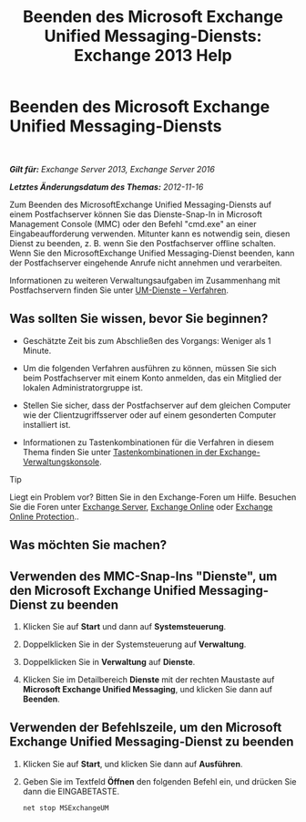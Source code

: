 ﻿---
title: 'Beenden des Microsoft Exchange Unified Messaging-Diensts: Exchange 2013 Help'
TOCTitle: Beenden des Microsoft Exchange Unified Messaging-Diensts
ms:assetid: 64fa5535-8150-45c6-82e6-d2346892a031
ms:mtpsurl: https://technet.microsoft.com/de-de/library/Aa998595(v=EXCHG.150)
ms:contentKeyID: 50554827
ms.date: 04/24/2018
mtps_version: v=EXCHG.150
ms.translationtype: HT
---

# Beenden des Microsoft Exchange Unified Messaging-Diensts

 

_**Gilt für:** Exchange Server 2013, Exchange Server 2016_

_**Letztes Änderungsdatum des Themas:** 2012-11-16_

Zum Beenden des MicrosoftExchange Unified Messaging-Diensts auf einem Postfachserver können Sie das Dienste-Snap-In in Microsoft Management Console (MMC) oder den Befehl "cmd.exe" an einer Eingabeaufforderung verwenden. Mitunter kann es notwendig sein, diesen Dienst zu beenden, z. B. wenn Sie den Postfachserver offline schalten. Wenn Sie den MicrosoftExchange Unified Messaging-Dienst beenden, kann der Postfachserver eingehende Anrufe nicht annehmen und verarbeiten.

Informationen zu weiteren Verwaltungsaufgaben im Zusammenhang mit Postfachservern finden Sie unter [UM-Dienste – Verfahren](um-services-procedures-exchange-2013-help.md).

## Was sollten Sie wissen, bevor Sie beginnen?

  - Geschätzte Zeit bis zum Abschließen des Vorgangs: Weniger als 1 Minute.

  - Um die folgenden Verfahren ausführen zu können, müssen Sie sich beim Postfachserver mit einem Konto anmelden, das ein Mitglied der lokalen Administratorgruppe ist.

  - Stellen Sie sicher, dass der Postfachserver auf dem gleichen Computer wie der Clientzugriffsserver oder auf einem gesonderten Computer installiert ist.

  - Informationen zu Tastenkombinationen für die Verfahren in diesem Thema finden Sie unter [Tastenkombinationen in der Exchange-Verwaltungskonsole](keyboard-shortcuts-in-the-exchange-admin-center-exchange-online-protection-help.md).


> [!TIP]  
> Liegt ein Problem vor? Bitten Sie in den Exchange-Foren um Hilfe. Besuchen Sie die Foren unter <A href="https://go.microsoft.com/fwlink/p/?linkid=60612">Exchange Server</A>, <A href="https://go.microsoft.com/fwlink/p/?linkid=267542">Exchange Online</A> oder <A href="https://go.microsoft.com/fwlink/p/?linkid=285351">Exchange Online Protection</A>..



## Was möchten Sie machen?

## Verwenden des MMC-Snap-Ins "Dienste", um den Microsoft Exchange Unified Messaging-Dienst zu beenden

1.  Klicken Sie auf **Start** und dann auf **Systemsteuerung**.

2.  Doppelklicken Sie in der Systemsteuerung auf **Verwaltung**.

3.  Doppelklicken Sie in **Verwaltung** auf **Dienste**.

4.  Klicken Sie im Detailbereich **Dienste** mit der rechten Maustaste auf **Microsoft Exchange Unified Messaging**, und klicken Sie dann auf **Beenden**.

## Verwenden der Befehlszeile, um den Microsoft Exchange Unified Messaging-Dienst zu beenden

1.  Klicken Sie auf **Start**, und klicken Sie dann auf **Ausführen**.

2.  Geben Sie im Textfeld **Öffnen** den folgenden Befehl ein, und drücken Sie dann die EINGABETASTE.
    
    ```powershell
    net stop MSExchangeUM
    ```


